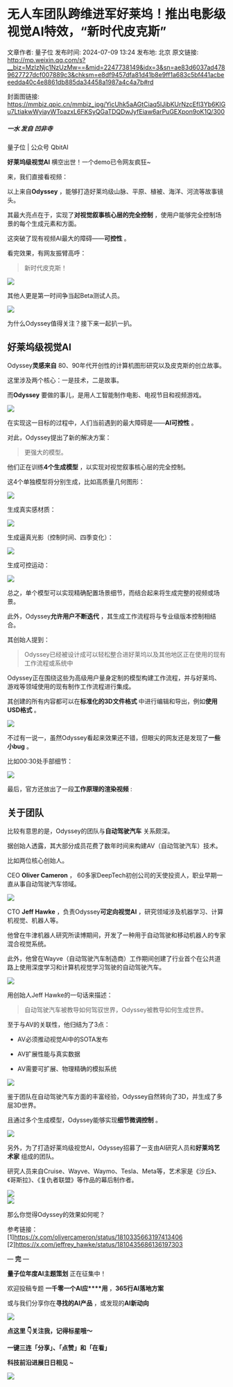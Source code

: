 # 无人车团队跨维进军好莱坞！推出电影级视觉AI特效，“新时代皮克斯”

文章作者: 量子位
发布时间: 2024-07-09 13:24
发布地: 北京
原文链接: http://mp.weixin.qq.com/s?__biz=MzIzNjc1NzUzMw==&mid=2247738149&idx=3&sn=ae83d6037ad4789627727dcf007889c3&chksm=e8df9457dfa81d41b8e9ff1a683c5bf441acbeeedda40c4e8861db885da34458a1987a4c4a7b#rd

封面图链接: https://mmbiz.qpic.cn/mmbiz_jpg/YicUhk5aAGtCiaq5lJibKUrNzcEfl3Yb6KIGu7LtiakwWyiayWToazxL6FKSyQGaTDQDwJyfEiaw6arPuGEXpon9oK1Q/300

##### 一水 发自 凹非寺  
量子位 | 公众号 QbitAI

**好莱坞级视觉AI** 横空出世！一个demo已令网友疯狂~

来，我们直接看视频：

以上来自**Odyssey** ，能够打造好莱坞级山脉、平原、植被、海洋、河流等故事镜头。

其最大亮点在于，实现了**对视觉叙事核心层的完全控制** ，使用户能够完全控制场景的每个生成元素和方面。

这突破了现有视频AI最大的障碍——**可控性** 。

看完效果，有网友振臂高呼：

> 新时代皮克斯！

![](https://mmbiz.qpic.cn/mmbiz_png/YicUhk5aAGtCiaq5lJibKUrNzcEfl3Yb6KIs9vGsPPp9uicm4qJWvSicWGm8e9ibr1wMfjeLE7paBp28glUvxnQpGL1g/640?wx_fmt=png&from=appmsg)

其他人更是第一时间争当起Beta测试人员。

![](https://mmbiz.qpic.cn/mmbiz_png/YicUhk5aAGtCiaq5lJibKUrNzcEfl3Yb6KIEWqnROVv2dI2Kf7jKib0dyhq4Ilp12Ks0CdrnPzv6ibvkp2af7DIhx5w/640?wx_fmt=png&from=appmsg)

为什么Odyssey值得关注？接下来一起扒一扒。

## 好莱坞级视觉AI

Odyssey**灵感来自** 80、90年代开创性的计算机图形研究以及皮克斯的创立故事。

这里涉及两个核心：一是技术，二是故事。

而**Odyssey** 要做的事儿，是用人工智能制作电影、电视节目和视频游戏。

![](https://mmbiz.qpic.cn/mmbiz_png/YicUhk5aAGtCiaq5lJibKUrNzcEfl3Yb6KI5hBShJKGdRhn8MndKDphia7NewtA9ERoCicljZMUyEQwrjkf4U53KjHA/640?wx_fmt=png&from=appmsg)

在实现这一目标的过程中，人们当前遇到的最大障碍是——**AI可控性** 。

对此，Odyssey提出了新的解决方案：

> 更强大的模型。

他们正在训练**4个生成模型** ，以实现对视觉叙事核心层的完全控制。

这4个单独模型将分别生成，比如高质量几何图形：

![](https://mmbiz.qpic.cn/mmbiz_png/YicUhk5aAGtCiaq5lJibKUrNzcEfl3Yb6KIYLakEG5pRPNNESTEh9GXEzJfMYJP1Eos7q2yDbXnS8T2ianA3Jvk4Ew/640?wx_fmt=png&from=appmsg)

生成真实感材质：

![](https://mmbiz.qpic.cn/mmbiz_gif/YicUhk5aAGtCiaq5lJibKUrNzcEfl3Yb6KIxjADDloWqwaqxx3Ecoq9MWhqQ3AbEyoL8U57ymxp9hWzQYRgC4dDgg/640?wx_fmt=gif&from=appmsg)

生成逼真光影（控制时间、四季变化）：

![](https://mmbiz.qpic.cn/mmbiz_gif/YicUhk5aAGtCiaq5lJibKUrNzcEfl3Yb6KIh33YSz5icibib1HdluB9y6HbsJfs8iazmQ1Fqfr2ROjId31I7VGU8SQJ9Q/640?wx_fmt=gif&from=appmsg)

生成可控运动：

![](https://mmbiz.qpic.cn/mmbiz_gif/YicUhk5aAGtCiaq5lJibKUrNzcEfl3Yb6KIlZMH1x1pXko411anMNbh4XBXh5xIOicexMf4q2Jv9y45VkOHKYr5h4w/640?wx_fmt=gif&from=appmsg)

总之，单个模型可以实现精确配置场景细节，而结合起来将生成完整的视频或场景。

此外，Odyssey**允许用户不断迭代** ，其生成工作流程将与专业级版本控制相结合。

其创始人提到：

> Odyssey已经被设计成可以轻松整合进好莱坞以及其他地区正在使用的现有工作流程或系统中

Odyssey正在围绕这些为高级用户量身定制的模型构建工作流程，并与好莱坞、游戏等领域使用的现有制作工作流程进行集成。

其创建的所有内容都可以在**标准化的3D文件格式** 中进行编辑和导出，例如**使用USD格式** 。

![](https://mmbiz.qpic.cn/mmbiz_png/YicUhk5aAGtCiaq5lJibKUrNzcEfl3Yb6KIxQgzUL8GPUektWflXZbiaSTun5c80VLriawqLsB5Bcqiclm7EZjewvgzg/640?wx_fmt=png&from=appmsg)

不过有一说一，虽然Odyssey看起来效果还不错，但眼尖的网友还是发现了**一些小bug** 。

比如00:30处手部细节：

![](https://mmbiz.qpic.cn/mmbiz_png/YicUhk5aAGtCiaq5lJibKUrNzcEfl3Yb6KIeJOFbRbUwQx5X4ICVibycib7EE57oxibKrZ0Idbkichr0emNy9Lxcp9qUg/640?wx_fmt=png&from=appmsg)

最后，官方还放出了一段**工作原理的渲染视频** :

## 关于团队

比较有意思的是，Odyssey的团队与**自动驾驶汽车** 关系颇深。

据创始人透露，其大部分成员花费了数年时间来构建AV（自动驾驶汽车）技术。

比如两位核心创始人。

CEO **Oliver Cameron** ， 60多家DeepTech初创公司的天使投资人，职业早期一直从事自动驾驶汽车领域。

![](https://mmbiz.qpic.cn/mmbiz_png/YicUhk5aAGtCiaq5lJibKUrNzcEfl3Yb6KIicb25pSLFsy09p3Hf9Eg5AcplCGpaWpgY1ibsUXibk7hzZpxbNgPmx5Cg/640?wx_fmt=png&from=appmsg)

CTO **Jeff Hawke** ，负责Odyssey**可定向视觉AI** ，研究领域涉及机器学习、计算机视觉、机器人等。

他曾在牛津机器人研究所读博期间，开发了一种用于自动驾驶和移动机器人的专家混合视觉系统。

此外，他曾在Wayve（自动驾驶汽车制造商）工作期间创建了行业首个在公共道路上使用深度学习和计算机视觉学习驾驶的自动驾驶汽车。

![](https://mmbiz.qpic.cn/mmbiz_png/YicUhk5aAGtCiaq5lJibKUrNzcEfl3Yb6KIm0wOnVmrw3H0ibYMrcMicpqslq6GFUXD5buVXI5TrhssqVdEBgbQZwVQ/640?wx_fmt=png&from=appmsg)

用创始人Jeff Hawke的一句话来描述：

> 自动驾驶汽车被教导如何驾驭世界，Odyssey被教导如何生成世界。

至于与AV的关联性，他归结为了3点：

  * AV必须推动视觉AI中的SOTA发布

  * AV扩展性能与真实数据

  * AV需要可扩展、物理精确的模拟系统

![](https://mmbiz.qpic.cn/mmbiz_png/YicUhk5aAGtCiaq5lJibKUrNzcEfl3Yb6KIdtvKRKh0XcLe9cKbUhYOlkfZyD8ZibHz7OzD3vVCrCfACgtxoXlUy3A/640?wx_fmt=png&from=appmsg)

鉴于团队在自动驾驶汽车方面的丰富经验，Odyssey自然转向了3D，并生成了多层3D世界。

且通过多个生成模型，Odyssey能够实现**细节微调控制** 。

![](https://mmbiz.qpic.cn/mmbiz_png/YicUhk5aAGtCiaq5lJibKUrNzcEfl3Yb6KI8BLuSEbulhtafJw5NA7X4nQUSYAHKxFNYm5CBIUJ3dI8X4sg4L2J0Q/640?wx_fmt=png&from=appmsg)

另外，为了打造好莱坞级视觉AI，Odyssey招募了一支由AI研究人员和**好莱坞艺术家** 组成的团队。

研究人员来自Cruise、Wayve、Waymo、Tesla、Meta等，艺术家是《沙丘》、《哥斯拉》、《复仇者联盟》等作品的幕后制作者。

![](https://mmbiz.qpic.cn/mmbiz_png/YicUhk5aAGtCiaq5lJibKUrNzcEfl3Yb6KIQUBFyeZ784ibO7aTEDVZpbqyic2ibf3m3VnSGo8ColXQ3hTrbM8gFXsTg/640?wx_fmt=png&from=appmsg)  
![](https://mmbiz.qpic.cn/mmbiz_png/YicUhk5aAGtCiaq5lJibKUrNzcEfl3Yb6KIxDiaxKoZWFdQKiayqWDx3J2HAnf2lSgft46dicu16o5QqUUjm2Il7dksw/640?wx_fmt=png&from=appmsg)

那么你觉得Odyssey的效果如何呢？

参考链接：  
[1]https://x.com/olivercameron/status/1810335663197413406  
[2]https://x.com/jeffrey_hawke/status/1810435686136197303

— **完** —

**量子位年度AI主题策划** 正在征集中！

欢迎投稿专题 **一千零一个AI应****用** ，**365行AI落地方案**

或与我们分享你在**寻找的AI产品** ，或发现的**AI新动向**

![](https://mmbiz.qpic.cn/mmbiz_png/YicUhk5aAGtDpTavEwUl8aOlFLGHaPnaKXJcMUeJtGXVLliac6P6XxYHIKhnz0NPUgVvlrXAvJC33ibh8aYDdyudA/640?wx_fmt=png&from=appmsg)

  

**点这里 👇关注我，记得标星哦～**

**一键三连「分享」、「点赞」和「在看」**

**科技前沿进展日日相见 ~**

![](https://mmbiz.qpic.cn/mmbiz_svg/g9RQicMD01M0tYoRQT2cMQRmPS5ZDyrrfzeksiay90KaDzlGBH61icqHxmgFKfvfXtVuwTHV740CDLAaXU1LIfZyoJEpYKcRIiaE/640?wx_fmt=svg)

